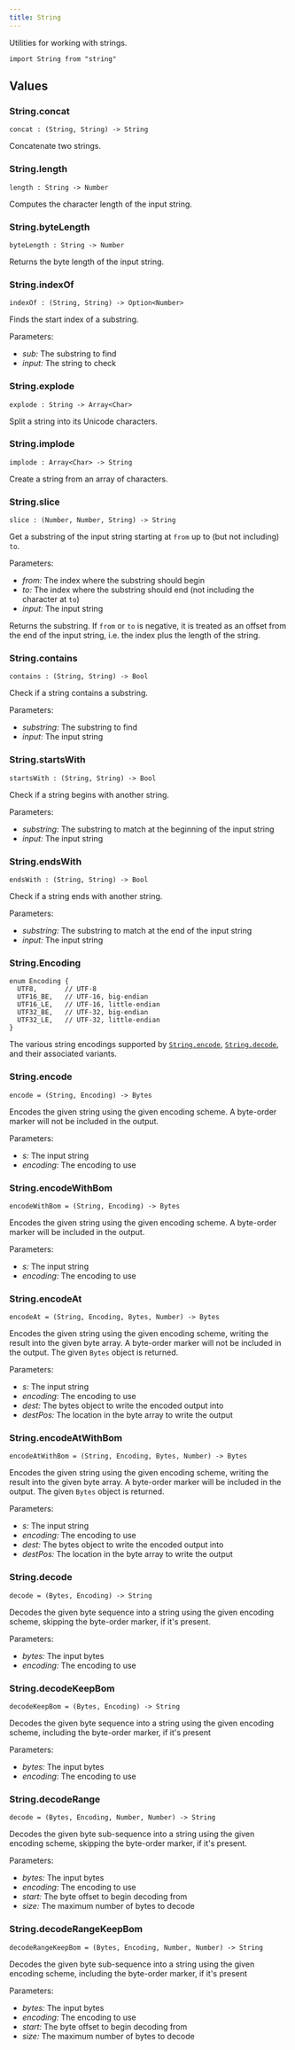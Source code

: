 ```yaml
---
title: String
---
```


Utilities for working with strings.

```grain
import String from "string"
```

## Values

### String.**concat**

```grain
concat : (String, String) -> String
```

Concatenate two strings.

### String.**length**

```grain
length : String -> Number
```

Computes the character length of the input string.

### String.**byteLength**

```grain
byteLength : String -> Number
```

Returns the byte length of the input string.

### String.**indexOf**

```grain
indexOf : (String, String) -> Option<Number>
```

Finds the start index of a substring.

Parameters:

- *sub:* The substring to find
- *input:* The string to check

### String.**explode**

```grain
explode : String -> Array<Char>
```

Split a string into its Unicode characters.

### String.**implode**

```grain
implode : Array<Char> -> String
```

Create a string from an array of characters.

### String.**slice**

```grain
slice : (Number, Number, String) -> String
```

Get a substring of the input string starting at `from` up to (but not including) `to`.

Parameters:

- *from:* The index where the substring should begin
- *to:* The index where the substring should end (not including the character at `to`)
- *input:* The input string

Returns the substring. If `from` or `to` is negative, it is treated as an offset from the end of the input string, i.e. the index plus the length of the string.

### String.**contains**

```grain
contains : (String, String) -> Bool
```

Check if a string contains a substring.

Parameters:

- *substring:* The substring to find
- *input:* The input string

### String.**startsWith**

```grain
startsWith : (String, String) -> Bool
```

Check if a string begins with another string.

Parameters:

- *substring:* The substring to match at the beginning of the input string
- *input:* The input string

### String.**endsWith**

```grain
endsWith : (String, String) -> Bool
```

Check if a string ends with another string.

Parameters:

- *substring:* The substring to match at the end of the input string
- *input:* The input string

### String.**Encoding**

```grain
enum Encoding {
  UTF8,       // UTF-8
  UTF16_BE,   // UTF-16, big-endian
  UTF16_LE,   // UTF-16, little-endian
  UTF32_BE,   // UTF-32, big-endian
  UTF32_LE,   // UTF-32, little-endian
}
```

The various string encodings supported by [`String.encode`](#String-encode), [`String.decode`](#String-decode), and their associated variants.

### String.**encode**

```grain
encode = (String, Encoding) -> Bytes
```

Encodes the given string using the given encoding scheme. A byte-order marker will not be included in the output.

Parameters:

- *s:* The input string
- *encoding:* The encoding to use


### String.**encodeWithBom**

```grain
encodeWithBom = (String, Encoding) -> Bytes
```

Encodes the given string using the given encoding scheme. A byte-order marker will be included in the output.

Parameters:

- *s:* The input string
- *encoding:* The encoding to use

### String.**encodeAt**

```grain
encodeAt = (String, Encoding, Bytes, Number) -> Bytes
```

Encodes the given string using the given encoding scheme, writing the result into the given byte array. A byte-order marker will not be included in the output. The given `Bytes` object is returned.

Parameters:

- *s:* The input string
- *encoding:* The encoding to use
- *dest:* The bytes object to write the encoded output into
- *destPos:* The location in the byte array to write the output


### String.**encodeAtWithBom**

```grain
encodeAtWithBom = (String, Encoding, Bytes, Number) -> Bytes
```

Encodes the given string using the given encoding scheme, writing the result into the given byte array. A byte-order marker will be included in the output. The given `Bytes` object is returned.

Parameters:

- *s:* The input string
- *encoding:* The encoding to use
- *dest:* The bytes object to write the encoded output into
- *destPos:* The location in the byte array to write the output


### String.**decode**

```grain
decode = (Bytes, Encoding) -> String
```

Decodes the given byte sequence into a string using the given encoding scheme, skipping the byte-order marker, if it's present.

Parameters:

- *bytes:* The input bytes
- *encoding:* The encoding to use


### String.**decodeKeepBom**

```grain
decodeKeepBom = (Bytes, Encoding) -> String
```

Decodes the given byte sequence into a string using the given encoding scheme, including the byte-order marker, if it's present

Parameters:

- *bytes:* The input bytes
- *encoding:* The encoding to use


### String.**decodeRange**

```grain
decode = (Bytes, Encoding, Number, Number) -> String
```

Decodes the given byte sub-sequence into a string using the given encoding scheme, skipping the byte-order marker, if it's present.

Parameters:

- *bytes:* The input bytes
- *encoding:* The encoding to use
- *start:* The byte offset to begin decoding from
- *size:* The maximum number of bytes to decode


### String.**decodeRangeKeepBom**

```grain
decodeRangeKeepBom = (Bytes, Encoding, Number, Number) -> String
```

Decodes the given byte sub-sequence into a string using the given encoding scheme, including the byte-order marker, if it's present

Parameters:

- *bytes:* The input bytes
- *encoding:* The encoding to use
- *start:* The byte offset to begin decoding from
- *size:* The maximum number of bytes to decode